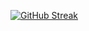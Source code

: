 <a href="https://git.io/streak-stats"><img src="https://streak-stats.demolab.com?user=MF-H0d%20&theme=vue-dark&hide_border=true" alt="GitHub Streak" /></a>
